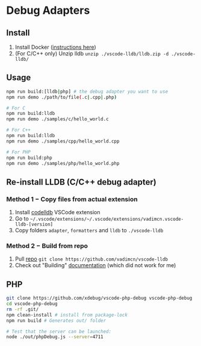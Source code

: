 # Debug Adapters

## Install

1. Install Docker ([instructions here](https://docs.docker.com/engine/install/))
2. (For C/C++ only) Unzip lldb `unzip ./vscode-lldb/lldb.zip -d ./vscode-lldb/`

## Usage

```bash
npm run build:[lldb|php] # the debug adapter you want to use
npm run demo ./path/to/file(.c|.cpp|.php)

# For C
npm run build:lldb
npm run demo ./samples/c/hello_world.c

# For C++
npm run build:lldb
npm run demo ./samples/cpp/hello_world.cpp

# For PHP
npm run build:php
npm run demo ./samples/php/hello_world.php
```

## Re-install LLDB (C/C++ debug adapter)

### Method 1 − Copy files from actual extension

1. Install [codelldb](https://marketplace.visualstudio.com/items?itemName=vadimcn.vscode-lldb) VSCode extension
2. Go to `~/.vscode/extensions/~/.vscode/extensions/vadimcn.vscode-lldb-[version]`
3. Copy folders `adapter`, `formatters` and `lldb` to `./vscode-lldb`

### Method 2 − Build from repo

1. Pull [repo](https://github.com/vadimcn/vscode-lldb) `git clone https://github.com/vadimcn/vscode-lldb`
2. Check out "Building" [documentation](https://github.com/vadimcn/vscode-lldb) (which did not work for me)

## PHP

```bash
git clone https://github.com/xdebug/vscode-php-debug vscode-php-debug
cd vscode-php-debug
rm -rf .git/
npm clean-install # install from package-lock
npm run build # Generates out/ folder

# Test that the server can be launched:
node ./out/phpDebug.js --server=4711
```
